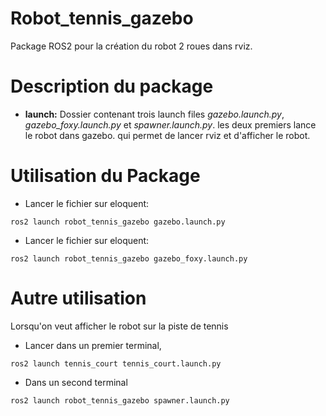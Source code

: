 # Robot_tennis_gazebo

Package ROS2 pour la création du robot 2 roues dans rviz.

# Description du package

- **launch:** Dossier contenant trois launch files *gazebo.launch.py*, *gazebo_foxy.launch.py* et *spawner.launch.py*. les deux premiers lance le robot dans gazebo. qui permet de lancer rviz et d'afficher le robot.

# Utilisation du Package

- Lancer le fichier sur eloquent:
```shell
ros2 launch robot_tennis_gazebo gazebo.launch.py
```

- Lancer le fichier sur eloquent:
```shell
ros2 launch robot_tennis_gazebo gazebo_foxy.launch.py
```

# Autre utilisation

Lorsqu'on veut afficher le robot sur la piste de tennis

- Lancer dans un premier terminal,
```shell
ros2 launch tennis_court tennis_court.launch.py
```

- Dans un second terminal

```shell
ros2 launch robot_tennis_gazebo spawner.launch.py
```
